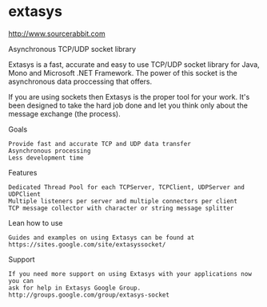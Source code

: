 extasys
=======
http://www.sourcerabbit.com

Asynchronous TCP/UDP socket library

Extasys is a fast, accurate and easy to use TCP/UDP socket library for Java, Mono and Microsoft .NET Framework. The power of this socket is the asynchronous data proccessing that offers.

If you are using sockets then Extasys is the proper tool for your work. It's been designed to take the hard job done and let you think only about the message exchange (the process).

Goals

	Provide fast and accurate TCP and UDP data transfer
	Asynchronous processing
	Less development time

Features

	Dedicated Thread Pool for each TCPServer, TCPClient, UDPServer and UDPClient
	Multiple listeners per server and multiple connectors per client
	TCP message collector with character or string message splitter

Lean how to use

	Guides and examples on using Extasys can be found at
	https://sites.google.com/site/extasyssocket/

Support
	
	If you need more support on using Extasys with your applications now you can 
	ask for help in Extasys Google Group.
	http://groups.google.com/group/extasys-socket
	
